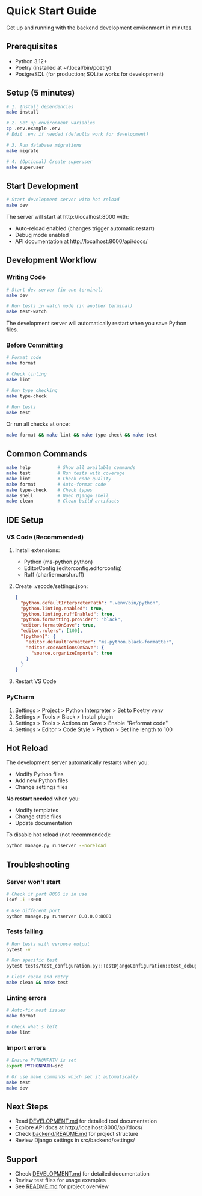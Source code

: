 # Quick Start Guide

Get up and running with the backend development environment in minutes.

## Prerequisites

- Python 3.12+
- Poetry (installed at ~/.local/bin/poetry)
- PostgreSQL (for production; SQLite works for development)

## Setup (5 minutes)

```bash
# 1. Install dependencies
make install

# 2. Set up environment variables
cp .env.example .env
# Edit .env if needed (defaults work for development)

# 3. Run database migrations
make migrate

# 4. (Optional) Create superuser
make superuser
```

## Start Development

```bash
# Start development server with hot reload
make dev
```

The server will start at http://localhost:8000 with:
- Auto-reload enabled (changes trigger automatic restart)
- Debug mode enabled
- API documentation at http://localhost:8000/api/docs/

## Development Workflow

### Writing Code

```bash
# Start dev server (in one terminal)
make dev

# Run tests in watch mode (in another terminal)
make test-watch
```

The development server will automatically restart when you save Python files.

### Before Committing

```bash
# Format code
make format

# Check linting
make lint

# Run type checking
make type-check

# Run tests
make test
```

Or run all checks at once:
```bash
make format && make lint && make type-check && make test
```

## Common Commands

```bash
make help          # Show all available commands
make test          # Run tests with coverage
make lint          # Check code quality
make format        # Auto-format code
make type-check    # Check types
make shell         # Open Django shell
make clean         # Clean build artifacts
```

## IDE Setup

### VS Code (Recommended)

1. Install extensions:
   - Python (ms-python.python)
   - EditorConfig (editorconfig.editorconfig)
   - Ruff (charliermarsh.ruff)

2. Create .vscode/settings.json:
   ```json
   {
     "python.defaultInterpreterPath": ".venv/bin/python",
     "python.linting.enabled": true,
     "python.linting.ruffEnabled": true,
     "python.formatting.provider": "black",
     "editor.formatOnSave": true,
     "editor.rulers": [100],
     "[python]": {
       "editor.defaultFormatter": "ms-python.black-formatter",
       "editor.codeActionsOnSave": {
         "source.organizeImports": true
       }
     }
   }
   ```

3. Restart VS Code

### PyCharm

1. Settings > Project > Python Interpreter > Set to Poetry venv
2. Settings > Tools > Black > Install plugin
3. Settings > Tools > Actions on Save > Enable "Reformat code"
4. Settings > Editor > Code Style > Python > Set line length to 100

## Hot Reload

The development server automatically restarts when you:
- Modify Python files
- Add new Python files
- Change settings files

**No restart needed** when you:
- Modify templates
- Change static files
- Update documentation

To disable hot reload (not recommended):
```bash
python manage.py runserver --noreload
```

## Troubleshooting

### Server won't start

```bash
# Check if port 8000 is in use
lsof -i :8000

# Use different port
python manage.py runserver 0.0.0.0:8080
```

### Tests failing

```bash
# Run tests with verbose output
pytest -v

# Run specific test
pytest tests/test_configuration.py::TestDjangoConfiguration::test_debug_setting_is_configured -v

# Clear cache and retry
make clean && make test
```

### Linting errors

```bash
# Auto-fix most issues
make format

# Check what's left
make lint
```

### Import errors

```bash
# Ensure PYTHONPATH is set
export PYTHONPATH=src

# Or use make commands which set it automatically
make test
make dev
```

## Next Steps

- Read [DEVELOPMENT.md](DEVELOPMENT.md) for detailed tool documentation
- Explore API docs at http://localhost:8000/api/docs/
- Check [backend/README.md](../README.md) for project structure
- Review Django settings in src/backend/settings/

## Support

- Check [DEVELOPMENT.md](DEVELOPMENT.md) for detailed documentation
- Review test files for usage examples
- See [README.md](../README.md) for project overview
